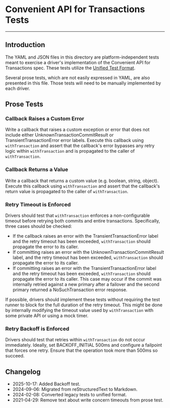 # Convenient API for Transactions Tests

______________________________________________________________________

## Introduction

The YAML and JSON files in this directory are platform-independent tests meant to exercise a driver's implementation of
the Convenient API for Transactions spec. These tests utilize the
[Unified Test Format](../../unified-test-format/unified-test-format.md).

Several prose tests, which are not easily expressed in YAML, are also presented in this file. Those tests will need to
be manually implemented by each driver.

## Prose Tests

### Callback Raises a Custom Error

Write a callback that raises a custom exception or error that does not include either UnknownTransactionCommitResult or
TransientTransactionError error labels. Execute this callback using `withTransaction` and assert that the callback's
error bypasses any retry logic within `withTransaction` and is propagated to the caller of `withTransaction`.

### Callback Returns a Value

Write a callback that returns a custom value (e.g. boolean, string, object). Execute this callback using
`withTransaction` and assert that the callback's return value is propagated to the caller of `withTransaction`.

### Retry Timeout is Enforced

Drivers should test that `withTransaction` enforces a non-configurable timeout before retrying both commits and entire
transactions. Specifically, three cases should be checked:

- If the callback raises an error with the TransientTransactionError label and the retry timeout has been exceeded,
    `withTransaction` should propagate the error to its caller.
- If committing raises an error with the UnknownTransactionCommitResult label, and the retry timeout has been exceeded,
    `withTransaction` should propagate the error to its caller.
- If committing raises an error with the TransientTransactionError label and the retry timeout has been exceeded,
    `withTransaction` should propagate the error to its caller. This case may occur if the commit was internally retried
    against a new primary after a failover and the second primary returned a NoSuchTransaction error response.

If possible, drivers should implement these tests without requiring the test runner to block for the full duration of
the retry timeout. This might be done by internally modifying the timeout value used by `withTransaction` with some
private API or using a mock timer.

### Retry Backoff is Enforced

Drivers should test that retries within `withTransaction` do not occur immediately. Ideally, set BACKOFF_INITIAL 500ms
and configure a failpoint that forces one retry. Ensure that the operation took more than 500ms so succeed.

## Changelog

- 2025-10-17: Added Backoff test.
- 2024-09-06: Migrated from reStructuredText to Markdown.
- 2024-02-08: Converted legacy tests to unified format.
- 2021-04-29: Remove text about write concern timeouts from prose test.
